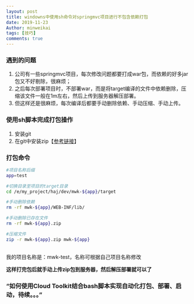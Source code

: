 ```yaml
---
layout: post
title: windowns中使用sh命令对springmvc项目进行不包含依赖打包
date: 2019-11-23
Author: minweikai
tags: [技巧]
comments: true
---
```


### 遇到的问题

1. 公司有一些springmvc项目，每次修改问题都要打成war包，而依赖的好多jar包又不好剔除，很麻烦；
2. 之后每次部署项目时，不部署war，而是将target编译的文件中依赖删除，压缩该文件一般在1m左右，然后上传到服务器解压部署。
3. 但这样还是很麻烦，每次编译后都要手动删除依赖、手动压缩、手动上传。

### 使用sh脚本完成打包操作

1. 安装git
2. 在git中安装zip【[参考链接](https://blog.csdn.net/xiaomihn/article/details/102985745)】

### 打包命令

```bash
#项目名称后缀
app=test

#切换目录至项目的target目录
cd /e/my_project/haj/dev/mwk-${app}/target

#手动删除依赖
rm -rf mwk-${app}/WEB-INF/lib/

#手动删除已存在文件
rm -rf mwk-${app}.zip

#压缩文件
zip -r mwk-${app}.zip mwk-${app}
```

![点击并拖拽以移动](data:image/gif;base64,R0lGODlhAQABAPABAP///wAAACH5BAEKAAAALAAAAAABAAEAAAICRAEAOw==)

我的项目名称是：mwk-test，名称可根据自己项目名称修改

**这样打完包后就手动上传zip包到服务器，然后解压部署就可以了**

### “如何使用Cloud Toolkit结合bash脚本实现自动化打包、部署、启动，待续。。。”

